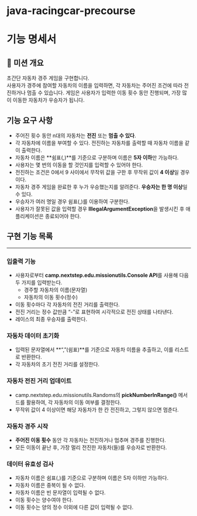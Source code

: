 # java-racingcar-precourse

# 기능 명세서
## 🏁 미션 개요

초간단 자동차 경주 게임을 구현합니다.<br>
사용자가 경주에 참여할 자동차의 이름을 입력하면, 각 자동차는 주어진 조건에 따라 전진하거나 멈출 수 있습니다. 게임은 사용자가 입력한 이동 횟수 동안 진행되며, 가장 많이 이동한 자동차가 우승자가 됩니다.

## **기능 요구 사항**

- 주어진 횟수 동안 n대의 자동차는 **전진** 또는 **멈출 수 있다**.
- 각 자동차에 이름을 부여할 수 있다. 전진하는 자동차를 출력할 때 자동차 이름을 같이 출력한다.
- 자동차 이름은 **쉼표(,)**를 기준으로 구분하며 이름은 **5자 이하**만 가능하다.
- 사용자는 몇 번의 이동을 할 것인지를 입력할 수 있어야 한다.
- 전진하는 조건은 0에서 9 사이에서 무작위 값을 구한 후 무작위 값이 **4 이상**일 경우이다.
- 자동차 경주 게임을 완료한 후 누가 우승했는지를 알려준다. **우승자는 한 명 이상**일 수 있다.
- 우승자가 여러 명일 경우 쉼표(,)를 이용하여 구분한다.
- 사용자가 잘못된 값을 입력할 경우 **IllegalArgumentException**을 발생시킨 후 애플리케이션은 종료되어야 한다.

## 구현 기능 목록

---

### 입출력 기능

- 사용자로부터 **camp.nextstep.edu.missionutils.Console API**를 사용해 다음 두 가지를 입력받는다.
    - 경주할 자동차의 이름(문자열)
    - 자동차의 이동 횟수(정수)
- 이동 횟수마다 각 자동차의 전진 거리를 출력한다.
- 전진 거리는 정수 값만큼 “-”로 표현하여 시각적으로 전진 상태를 나타낸다.
- 레이스의 최종 우승자를 출력한다.

### 자동차 데이터 초기화

- 입력된 문자열에서 **“,”(쉼표)**를 기준으로 자동차 이름을 추출하고, 이를 리스트로 반환한다.
- 각 자동차의 초기 전진 거리를 설정한다.

### 자동차 전진 거리 업데이트

- camp.nextstep.edu.missionutils.Randoms의 **pickNumberInRange()** 메서드를 활용하여, 각 자동차의 이동 여부를 결정한다.
- 무작위 값이 4 이상이면 해당 자동차가 한 칸 전진하고, 그렇지 않으면 멈춘다.

### 자동차 경주 시작

- **주어진 이동 횟수** 동안 각 자동차는 전진하거나 멈추며 경주를 진행한다.
- 모든 이동이 끝난 후, 가장 멀리 전진한 자동차(들)를 우승자로 반환한다.

### 데이터 유효성 검사

- 자동차 이름은 쉼표(,)를 기준으로 구분하며 이름은 5자 이하만 가능하다.
- 자동차 이름은 중복이 될 수 없다.
- 자동차 이름은 빈 문자열이 입력될 수 없다.
- 이동 횟수는 양수여야 한다.
- 이동 횟수는 양의 정수 이외에 다른 값이 입력될 수 없다.